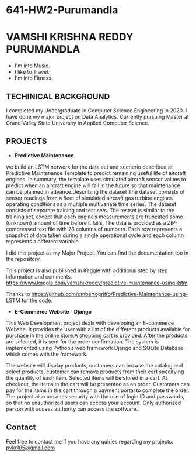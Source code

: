 # 641-HW2-Purumandla

# **VAMSHI KRISHNA REDDY PURUMANDLA** #
* I'm into Music.
* I like to Travel.
* I'm into Fitness.

## **TECHINICAL BACKGROUND**
I completed my Undergraduate in Computer Science Engineering in 2020. I have done my major project on Data Analytics. Currently pursuing Master at Grand Valley State University in Applied Computer Science.


## **PROJECTS**
 - **Predictive Maintenance**

we build an LSTM network for the data set and scenerio described at Predictive Maintenance Template to predict remaining useful life of aircraft engines. In summary, the template uses simulated aircraft sensor values to predict when an aircraft engine will fail in the future so that maintenance can be planned in advance.Describing the dataset The dataset consists of sensor readings from a fleet of simulated aircraft gas turbine engines operating conditions as a multiple multivariate time series. The dataset consists of separate training and test sets. The testset is similar to the training set, except that each engine’s measurements are truncated some (unknown) amount of time before it fails. The data is provided as a ZIP-compressed text file with 26 columns of numbers. Each row represents a snapshot of data taken during a single operational cycle and each column represents a different variable.

I did this project as my Major Project. You can find the documentation too in the repository.

This project is also published in Kaggle with additional step by step information and comments. https://www.kaggle.com/vamshikreddy/predictive-maintenance-using-lstm

Thanks to https://github.com/umbertogriffo/Predictive-Maintenance-using-LSTM for the code.

  - **E-Commerce Website - Django**

This Web Development project deals with developing an E-commerce Website. It provides the user with a list of the different products available for purchase in the online store.A shopping cart is provided. After the products are selected, it is sent for the order confirmation. The system is implemented using Python’s web framework Django and SQLite Database which comes with the framework.

The website will display products, customers can browse the catalog and select products, customer can remove products from their cart specifying the quantity of each item. Selected items will be stored in a cart. At checkout, the items in the cart will be presented as an order. Customers can pay for the items in the cart through a payment portal to complete the order. The project also provides security with the use of login ID and passwords, so that no unauthorized users can access your account. Only authorized person with access authority can access the software.


## **Contact**

Feel free to contact me if you have any quiries regarding my projects.
pvkr105@gmail.com
